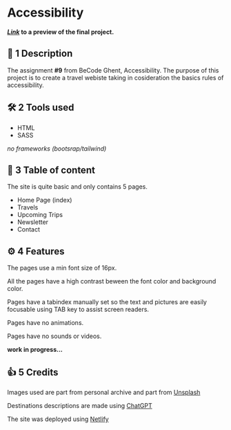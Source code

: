 # Accessibility

**_[Link](https://travel-blog-alex-munteanu.netlify.app/)_ to a preview of the final project.**

## 📃 1 Description

The assignment **#9** from BeCode Ghent, Accessibility. The purpose of this project is to create a travel webiste taking in cosideration the basics rules of accessibility.

## 🛠️ 2 Tools used

- HTML
- SASS <br>

_no frameworks (bootsrap/tailwind)_

## 📂 3 Table of content

The site is quite basic and only contains 5 pages. <br>

- Home Page (index)
- Travels
- Upcoming Trips
- Newsletter
- Contact

## ⚙️ 4 Features

The pages use a min font size of 16px. <br>

All the pages have a high contrast beween the font color and background color. <br>

Pages have a tabindex manually set so the text and pictures are easily focusable using TAB key to assist screen readers.<br>

Pages have no animations.<br>

Pages have no sounds or videos.<br>

**work in progress...**

## 👍 5 Credits

Images used are part from personal archive and part from [Unsplash](https://unsplash.com)

Destinations descriptions are made using [ChatGPT](https://chat.openai.com/)

The site was deployed using [Netlify](https://www.netlify.com/)
